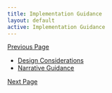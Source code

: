 ```yaml
---
title: Implementation Guidance
layout: default
active: Implementation Guidance
---
```


[Previous Page](Subscription.html)

<ul>
	<li><a href="Design_Considerations.html">Design Considerations</a></li>
	<li><a href="Narrative_Guidance.html">Narrative Guidance</a></li>
</ul>

[Next Page](Design_Considerations.html)